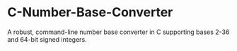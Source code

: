 # C-Number-Base-Converter
A robust, command-line number base converter in C supporting bases 2-36 and 64-bit signed integers.
